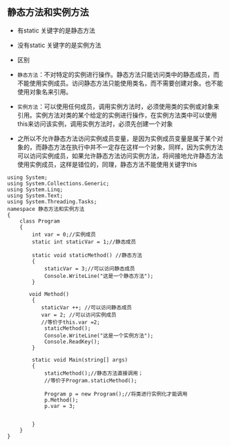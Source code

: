 ## 静态方法和实例方法
 - 有static 关键字的是静态方法
 - 没有static 关键字的是实例方法
 
 - 区别
  - `静态方法`：不对特定的实例进行操作。静态方法只能访问类中的静态成员，而不能使用实例成员。访问静态方法只能使用类名，而不需要创建对象。也不能使用对象名来引用。
  - `实例方法`：可以使用任何成员，调用实例方法时，必须使用类的实例或对象来引用。实例方法对类的某个给定的实例进行操作，在实例方法类中可以使用this来访问该实例，调用实例方法时，必须先创建一个对象
  - 之所以不允许静态方法访问实例成员变量，是因为实例成员变量是属于某个对象的，而静态方法在执行中并不一定存在这样一个对象，同样，因为实例方法可以访问实例成员，如果允许静态方法访问实例方法，将间接地允许静态方法使用实例成员，这样是错位的，同理，静态方法不能使用关键字this

```
using System;
using System.Collections.Generic;
using System.Linq;
using System.Text;
using System.Threading.Tasks;
namespace 静态方法和实例方法
{
    class Program
    {
        int var = 0;//实例成员
        static int staticVar = 1;//静态成员

        static void staticMethod() //静态方法
        {
            staticVar = 3;//可以访问静态成员
            Console.WriteLine("这是一个静态方法");
        }
             
       void Method()
        {
           staticVar ++; //可以访问静态成员
           var = 2; //可以访问实例成员
           //等价于this.var =2;
            staticMethod();
            Console.WriteLine("这是一个实例方法");
            Console.ReadKey();
        }
      
        static void Main(string[] args)
        {
            staticMethod();//静态方法直接调用；
            //等价于Program.staticMethod();

            Program p = new Program();//将类进行实例化才能调用
            p.Method();
            p.var = 3;
            
            
        }
    }
}
```
